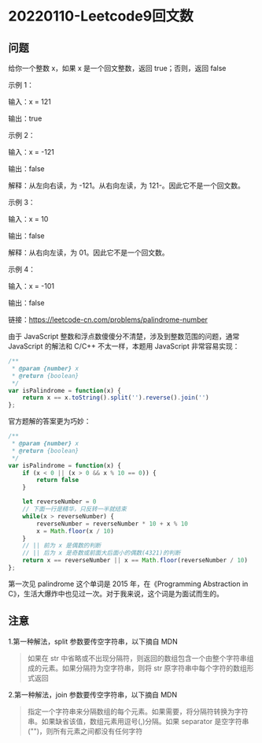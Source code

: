 # 20220110-Leetcode9回文数

## 问题

给你一个整数 x，如果 x 是一个回文整数，返回 true；否则，返回 false

示例 1：

输入：x = 121

输出：true

示例 2：

输入：x = -121

输出：false

解释：从左向右读，为 -121。从右向左读，为 121-。因此它不是一个回文数。

示例 3：

输入：x = 10

输出：false

解释：从右向左读，为 01。因此它不是一个回文数。

示例 4：

输入：x = -101

输出：false

链接：https://leetcode-cn.com/problems/palindrome-number

由于 JavaScript 整数和浮点数傻傻分不清楚，涉及到整数范围的问题，通常 JavaScript 的解法和 C/C++ 不太一样，本题用 JavaScript 非常容易实现：

```JavaScript
/**
 * @param {number} x
 * @return {boolean}
 */
var isPalindrome = function(x) {
    return x == x.toString().split('').reverse().join('')
};
```

官方题解的答案更为巧妙：


```JavaScript
/**
 * @param {number} x
 * @return {boolean}
 */
var isPalindrome = function(x) {
    if (x < 0 || (x > 0 && x % 10 == 0)) {
        return false
    }

    let reverseNumber = 0
    // 下面一行是精华，只反转一半就结束
    while(x > reverseNumber) {
        reverseNumber = reverseNumber * 10 + x % 10
        x = Math.floor(x / 10)
    }
    // || 前为 x 是偶数的判断
    // || 后为 x 是奇数或前面大后面小的偶数(4321)的判断
    return x == reverseNumber || x == Math.floor(reverseNumber / 10)
};
```

第一次见 palindrome 这个单词是 2015 年，在《Programming Abstraction in C》，生活大爆炸中也见过一次。对于我来说，这个词是为面试而生的。 

## 注意

1.第一种解法，split 参数要传空字符串，以下摘自 MDN

> 如果在 str 中省略或不出现分隔符，则返回的数组包含一个由整个字符串组成的元素。如果分隔符为空字符串，则将 str 原字符串中每个字符的数组形式返回

2.第一种解法，join 参数要传空字符串，以下摘自 MDN

> 指定一个字符串来分隔数组的每个元素。如果需要，将分隔符转换为字符串。如果缺省该值，数组元素用逗号(,)分隔。如果 separator 是空字符串("")，则所有元素之间都没有任何字符















